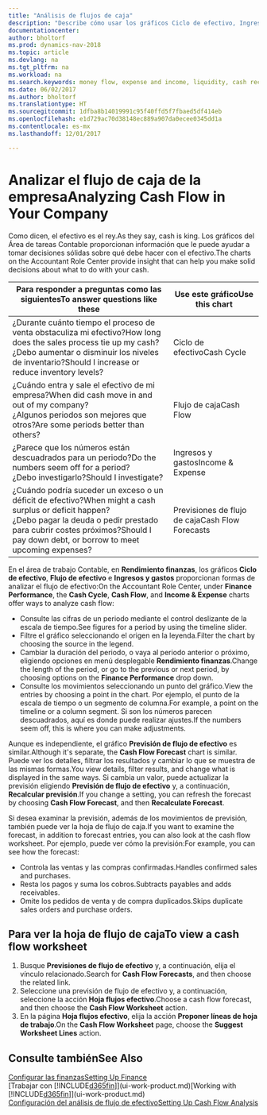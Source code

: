 ```yaml
---
title: "Análisis de flujos de caja"
description: "Describe cómo usar los gráficos Ciclo de efectivo, Ingresos y gastos, Flujo de efectivo y Previsión de flujo de efectivo para analizar el flujo de dinero de entrada y salida pasado y futuro de su empresa."
documentationcenter: 
author: bholtorf
ms.prod: dynamics-nav-2018
ms.topic: article
ms.devlang: na
ms.tgt_pltfrm: na
ms.workload: na
ms.search.keywords: money flow, expense and income, liquidity, cash receipts minus cash payments, Cartera
ms.date: 06/02/2017
ms.author: bholtorf
ms.translationtype: HT
ms.sourcegitcommit: 1dfba8b14019991c95f40ffd5f7fbaed5df414eb
ms.openlocfilehash: e1d729ac70d38148ec889a907da0ecee0345dd1a
ms.contentlocale: es-mx
ms.lasthandoff: 12/01/2017

---
```

# <a name="analyzing-cash-flow-in-your-company"></a><span data-ttu-id="95aba-103">Analizar el flujo de caja de la empresa</span><span class="sxs-lookup"><span data-stu-id="95aba-103">Analyzing Cash Flow in Your Company</span></span>
<span data-ttu-id="95aba-104">Como dicen, el efectivo es el rey.</span><span class="sxs-lookup"><span data-stu-id="95aba-104">As they say, cash is king.</span></span> <span data-ttu-id="95aba-105">Los gráficos del Área de tareas Contable proporcionan información que le puede ayudar a tomar decisiones sólidas sobre qué debe hacer con el efectivo.</span><span class="sxs-lookup"><span data-stu-id="95aba-105">The charts on the Accountant Role Center provide insight that can help you make solid decisions about what to do with your cash.</span></span>  

| <span data-ttu-id="95aba-106">Para responder a preguntas como las siguientes</span><span class="sxs-lookup"><span data-stu-id="95aba-106">To answer questions like these</span></span> | <span data-ttu-id="95aba-107">Use este gráfico</span><span class="sxs-lookup"><span data-stu-id="95aba-107">Use this chart</span></span> |
| --- | --- |
| <span data-ttu-id="95aba-108">¿Durante cuánto tiempo el proceso de venta obstaculiza mi efectivo?</span><span class="sxs-lookup"><span data-stu-id="95aba-108">How long does the sales process tie up my cash?</span></span></br> <span data-ttu-id="95aba-109">¿Debo aumentar o disminuir los niveles de inventario?</span><span class="sxs-lookup"><span data-stu-id="95aba-109">Should I increase or reduce inventory levels?</span></span> |<span data-ttu-id="95aba-110">Ciclo de efectivo</span><span class="sxs-lookup"><span data-stu-id="95aba-110">Cash Cycle</span></span> |
| <span data-ttu-id="95aba-111">¿Cuándo entra y sale el efectivo de mi empresa?</span><span class="sxs-lookup"><span data-stu-id="95aba-111">When did cash move in and out of my company?</span></span></br> <span data-ttu-id="95aba-112">¿Algunos periodos son mejores que otros?</span><span class="sxs-lookup"><span data-stu-id="95aba-112">Are some periods better than others?</span></span> |<span data-ttu-id="95aba-113">Flujo de caja</span><span class="sxs-lookup"><span data-stu-id="95aba-113">Cash Flow</span></span> |
| <span data-ttu-id="95aba-114">¿Parece que los números están descuadrados para un periodo?</span><span class="sxs-lookup"><span data-stu-id="95aba-114">Do the numbers seem off for a period?</span></span></br> <span data-ttu-id="95aba-115">¿Debo investigarlo?</span><span class="sxs-lookup"><span data-stu-id="95aba-115">Should I investigate?</span></span> |<span data-ttu-id="95aba-116">Ingresos y gastos</span><span class="sxs-lookup"><span data-stu-id="95aba-116">Income & Expense</span></span> |
| <span data-ttu-id="95aba-117">¿Cuándo podría suceder un exceso o un déficit de efectivo?</span><span class="sxs-lookup"><span data-stu-id="95aba-117">When might a cash surplus or deficit happen?</span></span></br> <span data-ttu-id="95aba-118">¿Debo pagar la deuda o pedir prestado para cubrir costes próximos?</span><span class="sxs-lookup"><span data-stu-id="95aba-118">Should I pay down debt, or borrow to meet upcoming expenses?</span></span> |<span data-ttu-id="95aba-119">Previsiones de flujo de caja</span><span class="sxs-lookup"><span data-stu-id="95aba-119">Cash Flow Forecasts</span></span> |

<span data-ttu-id="95aba-120">En el área de trabajo Contable, en **Rendimiento finanzas**, los gráficos **Ciclo de efectivo**, **Flujo de efectivo** e **Ingresos y gastos** proporcionan formas de analizar el flujo de efectivo:</span><span class="sxs-lookup"><span data-stu-id="95aba-120">On the Accountant Role Center, under **Finance Performance**, the **Cash Cycle**, **Cash Flow**, and **Income & Expense** charts offer ways to analyze cash flow:</span></span>  

* <span data-ttu-id="95aba-121">Consulte las cifras de un periodo mediante el control deslizante de la escala de tiempo.</span><span class="sxs-lookup"><span data-stu-id="95aba-121">See figures for a period by using the timeline slider.</span></span>  
* <span data-ttu-id="95aba-122">Filtre el gráfico seleccionando el origen en la leyenda.</span><span class="sxs-lookup"><span data-stu-id="95aba-122">Filter the chart by choosing the source in the legend.</span></span>  
* <span data-ttu-id="95aba-123">Cambiar la duración del periodo, o vaya al periodo anterior o próximo, eligiendo opciones en menú desplegable **Rendimiento finanzas**.</span><span class="sxs-lookup"><span data-stu-id="95aba-123">Change the length of the period, or go to the previous or next period, by choosing options on the **Finance Performance** drop down.</span></span>  
* <span data-ttu-id="95aba-124">Consulte los movimientos seleccionando un punto del gráfico.</span><span class="sxs-lookup"><span data-stu-id="95aba-124">View the entries by choosing a point in the chart.</span></span> <span data-ttu-id="95aba-125">Por ejemplo, el punto de la escala de tiempo o un segmento de columna.</span><span class="sxs-lookup"><span data-stu-id="95aba-125">For example, a point on the timeline or a column segment.</span></span> <span data-ttu-id="95aba-126">Si son los números parecen descuadrados, aquí es donde puede realizar ajustes.</span><span class="sxs-lookup"><span data-stu-id="95aba-126">If the numbers seem off, this is where you can make adjustments.</span></span>  

<span data-ttu-id="95aba-127">Aunque es independiente, el gráfico **Previsión de flujo de efectivo** es similar.</span><span class="sxs-lookup"><span data-stu-id="95aba-127">Although it's separate, the **Cash Flow Forecast** chart is similar.</span></span> <span data-ttu-id="95aba-128">Puede ver los detalles, filtrar los resultados y cambiar lo que se muestra de las mismas formas.</span><span class="sxs-lookup"><span data-stu-id="95aba-128">You view details, filter results, and change what is displayed in the same ways.</span></span> <span data-ttu-id="95aba-129">Si cambia un valor, puede actualizar la previsión eligiendo **Previsión de flujo de efectivo** y, a continuación, **Recalcular previsión**.</span><span class="sxs-lookup"><span data-stu-id="95aba-129">If you change a setting, you can refresh the forecast by choosing **Cash Flow Forecast**, and then **Recalculate Forecast**.</span></span>

<span data-ttu-id="95aba-130">Si desea examinar la previsión, además de los movimientos de previsión, también puede ver la hoja de flujo de caja.</span><span class="sxs-lookup"><span data-stu-id="95aba-130">If you want to examine the forecast, in addition to forecast entries, you can also look at the cash flow worksheet.</span></span> <span data-ttu-id="95aba-131">Por ejemplo, puede ver cómo la previsión:</span><span class="sxs-lookup"><span data-stu-id="95aba-131">For example, you can see how the forecast:</span></span>

* <span data-ttu-id="95aba-132">Controla las ventas y las compras confirmadas.</span><span class="sxs-lookup"><span data-stu-id="95aba-132">Handles confirmed sales and purchases.</span></span>  
* <span data-ttu-id="95aba-133">Resta los pagos y suma los cobros.</span><span class="sxs-lookup"><span data-stu-id="95aba-133">Subtracts payables and adds receivables.</span></span>  
* <span data-ttu-id="95aba-134">Omite los pedidos de venta y de compra duplicados.</span><span class="sxs-lookup"><span data-stu-id="95aba-134">Skips duplicate sales orders and purchase orders.</span></span>  

## <a name="to-view-a-cash-flow-worksheet"></a><span data-ttu-id="95aba-135">Para ver la hoja de flujo de caja</span><span class="sxs-lookup"><span data-stu-id="95aba-135">To view a cash flow worksheet</span></span>
1. <span data-ttu-id="95aba-136">Busque **Previsiones de flujo de efectivo** y, a continuación, elija el vínculo relacionado.</span><span class="sxs-lookup"><span data-stu-id="95aba-136">Search for **Cash Flow Forecasts**, and then choose the related link.</span></span>  
2. <span data-ttu-id="95aba-137">Seleccione una previsión de flujo de efectivo y, a continuación, seleccione la acción **Hoja flujos efectivo**.</span><span class="sxs-lookup"><span data-stu-id="95aba-137">Choose a cash flow forecast, and then choose the **Cash Flow Worksheet** action.</span></span>  
3. <span data-ttu-id="95aba-138">En la página **Hoja flujos efectivo**, elija la acción **Proponer líneas de hoja de trabajo**.</span><span class="sxs-lookup"><span data-stu-id="95aba-138">On the **Cash Flow Worksheet** page, choose the **Suggest Worksheet Lines** action.</span></span>  

## <a name="see-also"></a><span data-ttu-id="95aba-139">Consulte también</span><span class="sxs-lookup"><span data-stu-id="95aba-139">See Also</span></span>
[<span data-ttu-id="95aba-140">Configurar las finanzas</span><span class="sxs-lookup"><span data-stu-id="95aba-140">Setting Up Finance</span></span>](finance-setup-finance.md)  
<span data-ttu-id="95aba-141">[Trabajar con [!INCLUDE[d365fin](includes/d365fin_md.md)]](ui-work-product.md)</span><span class="sxs-lookup"><span data-stu-id="95aba-141">[Working with [!INCLUDE[d365fin](includes/d365fin_md.md)]](ui-work-product.md)</span></span>  
[<span data-ttu-id="95aba-142">Configuración del análisis de flujo de efectivo</span><span class="sxs-lookup"><span data-stu-id="95aba-142">Setting Up Cash Flow Analysis</span></span>](finance-setup-cash-flow-analyses.md)  


